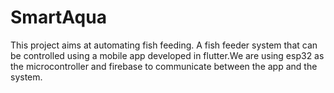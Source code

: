 # SmartAqua
This project aims at automating fish feeding.
A fish feeder system that can be controlled using a mobile app developed in flutter.We are using esp32 as the microcontroller and firebase to communicate between the app and the system.
